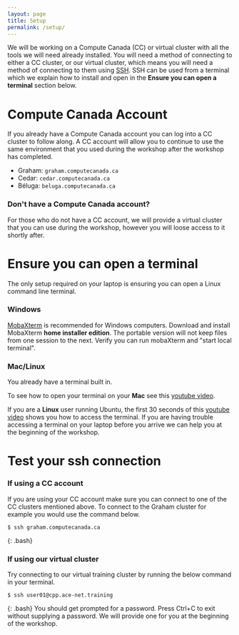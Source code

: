 ```yaml
---
layout: page
title: Setup
permalink: /setup/
---
```


We will be working on a Compute Canada (CC) or virtual cluster with all the tools we will need already installed. You will need a method of connecting to either a CC cluster, or our virtual cluster, which means you will need a method of connecting to them using [SSH](https://docs.computecanada.ca/wiki/SSH). SSH can be used from a terminal which we explain how to install and open in the **Ensure you can open a terminal** section below.

# Compute Canada Account
If you already have a Compute Canada account you can log into a CC cluster to follow along. A CC account will allow you to continue to use the same environment that you used during the workshop after the workshop has completed.
* Graham: `graham.computecanada.ca`
* Cedar: `cedar.computecanada.ca`
* Béluga: `beluga.computecanada.ca`

### Don't have a Compute Canada account?
For those who do not have a CC account, we will provide a virtual cluster that you can use during the workshop, however you will loose access to it shortly after.

# Ensure you can open a terminal
The only setup required on your laptop is ensuring you can open a Linux command line terminal.

### Windows
[MobaXterm](http://mobaxterm.mobatek.net/) is recommended for Windows computers. Download and install MobaXterm **home installer edition**. The portable version will not keep files from one session to the next. Verify you can run mobaXterm and "start local terminal".

### Mac/Linux
You already have a terminal built in.

To see how to open your terminal on your **Mac** see this [youtube video](https://www.youtube.com/watch?v=zw7Nd67_aFw).

If you are a **Linux** user running Ubuntu, the first 30 seconds of this [youtube video](https://www.youtube.com/watch?v=_xUvH2iRizU) shows you how to access the terminal. If you are having trouble accessing a terminal on your laptop before you arrive we can help you at the beginning of the workshop.

# Test your ssh connection

### If using a CC account
If you are using your CC account make sure you can connect to one of the CC clusters mentioned above. To connect to the Graham cluster for example you would use the command below.
~~~
$ ssh graham.computecanada.ca
~~~
{: .bash}

### If using our virtual cluster
Try connecting to our virtual training cluster by running the below command in your terminal.
~~~
$ ssh user01@cpp.ace-net.training
~~~
{: .bash}
You should get prompted for a password. Press Ctrl+C to exit without supplying a password. We will provide one for you at the beginning of the workshop.

